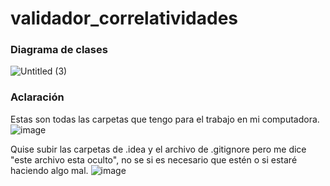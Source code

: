 # validador_correlatividades

### Diagrama de clases
![Untitled (3)](https://github.com/MartuRoldan/validador_correlatividades/assets/129560490/6ca6974c-5711-4970-a213-831706014752)

### Aclaración
Estas son todas las carpetas que tengo para el trabajo en mi computadora. 
![image](https://github.com/MartuRoldan/validador_correlatividades/assets/129560490/96af893b-d331-4368-8a50-a2fa980ed71e)

Quise subir las carpetas de .idea y el archivo de .gitignore pero me dice "este archivo esta oculto", no se si es necesario que estén o si estaré haciendo algo mal.
![image](https://github.com/MartuRoldan/validador_correlatividades/assets/129560490/0c0395a6-a3e5-47ee-b303-05c9764ab841)
